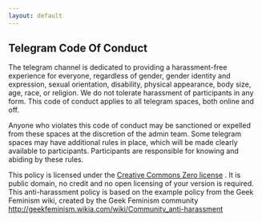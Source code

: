 ```yaml
---
layout: default
---
```


## Telegram Code Of Conduct

The telegram channel is dedicated to providing a harassment-free experience for everyone, regardless of gender, gender identity and expression, sexual orientation, disability, physical appearance, body size, age, race, or religion. We do not tolerate harassment of participants in any form. This code of conduct applies to all telegram spaces, both online and off.

Anyone who violates this code of conduct may be sanctioned or expelled from these spaces at the discretion of the admin team. Some telegram spaces may have additional rules in place, which will be made clearly available to participants. Participants are responsible for knowing and abiding by these rules.

This policy is licensed under the <a href="http://creativecommons.org/publicdomain/zero/1.0/">Creative Commons Zero license</a> . It is public domain, no credit and no open licensing of your version is required.  This anti-harassment policy is based on the example policy from the Geek Feminism wiki, created by the Geek Feminism community <a href="http://geekfeminism.wikia.com/wiki/Community_anti-harassment">http://geekfeminism.wikia.com/wiki/Community_anti-harassment</a>
